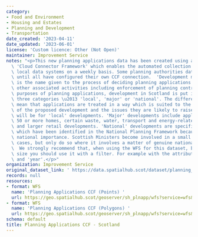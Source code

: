 ```yaml
---
category:
- Food and Environment
- Housing and Estates
- Planning and Development
- Transportation
date_created: '2023-04-11'
date_updated: '2023-06-01'
license: 'Custom licence: Other (Not Open)'
maintainer: Improvement Service
notes: "<p>This new planning applications data has been created using a custom built\
  \ 'Cloud Connector Framework' which enables the automated collection of data from\
  \ local data systems on a weekly basis. Some planning authorities data may be missing\
  \ until all have configured their own CCF connection.  'Development management'\
  \ is the name given to the process of deciding planning applications and various\
  \ other associated activities including enforcement of planning controls. For the\
  \ purposes of planning applications, development in Scotland is put into one of\
  \ three categories \u2013 'local', 'major' or 'national'. The different categories\
  \ mean that applications are treated in a way which is suited to the size and complexity\
  \ of the proposed development and the issues they are likely to raise. Most applications\
  \ will be for 'local' developments. 'Major' developments include applications for\
  \ 50 or more homes, certain waste, water, transport and energy-related developments,\
  \ and larger retail developments. 'National' developments are specific projects\
  \ which have been identified in the National Planning Framework because of their\
  \ national importance. Scottish Ministers become involved in a small minority of\
  \ cases, but only do so where it involves a matter of genuine national interest.\
  \  We strongly recommend that, when using the WFS for this dataset, because of it's\
  \ size you should use it with a filter. For example with the attributes 'local_authority'\
  \ and 'year'.</p>"
organization: Improvement Service
original_dataset_link: ' https://data.spatialhub.scot/dataset/planning_applications_ccf-is'
records: null
resources:
- format: WFS
  name: 'Planning Applications CCF (Points) '
  url: https://geo.spatialhub.scot/geoserver/sh_plnapp/wfs?service=wfs&typeName=sh_plnapp:pub_plnapppnt
- format: WFS
  name: 'Planning Applications CCF (Polygons) '
  url: https://geo.spatialhub.scot/geoserver/sh_plnapp/wfs?service=wfs&typeName=sh_plnapp:pub_plnapppol
schema: default
title: Planning Applications CCF - Scotland
---
```

